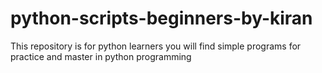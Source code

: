 # python-scripts-beginners-by-kiran

This repository is for python learners you will find simple programs for practice and master in python programming
